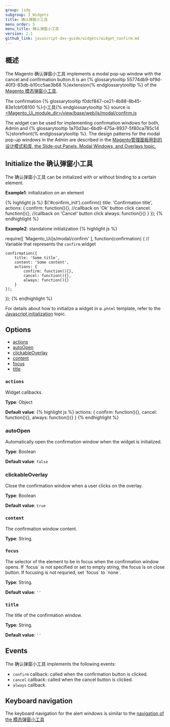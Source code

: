 ```yaml
---
group: jsdg
subgroup: 3_Widgets
title: 确认弹窗小工具
menu_order: 5
menu_title: 确认弹窗小工具
version: 2.1
github_link: javascript-dev-guide/widgets/widget_confirm.md
---
```


<h2>概述</h2>

The Magento 确认弹窗小工具 implements a modal pop-up window with the cancel and confirmation button.It is an {% glossarytooltip 55774db9-bf9d-40f3-83db-b10cc5ae3b68 %}extension{% endglossarytooltip %} of the <a href="{{ page.baseurl }}/javascript-dev-guide/widgets/widget_modal.html">Magento 模态弹窗小工具</a>.

The confirmation {% glossarytooltip f0dcf847-ce21-4b88-8b45-83e1cbf08100 %}小工具{% endglossarytooltip %} source is <a href="{{ site.mage2000url }}app/code/Magento/Ui/view/base/web/js/modal/confirm.js">&lt;Magento_Ui_module_dir&gt;/view/base/web/js/modal/confirm.js</a>

The widget can be used for implementing confirmation windows for both, Admin and {% glossarytooltip 1a70d3ac-6bd9-475a-8937-5f80ca785c14 %}storefront{% endglossarytooltip %}. The design patterns for the modal pop-up windows in the Admin are described in the <a href="{{ page.baseurl }}/pattern-library/containers/slideouts-modals-overlays/slideouts-modals-overalys.html#modals">Magento管理面板用到的设计模式和库, the Slide-out Panels, Modal Windows, and Overlays topic.</a>

<h2 id="confirm_initialize">Initialize the 确认弹窗小工具</h2>

The 确认弹窗小工具 can be initialized with or without binding to a certain element.

**Example1**: initialization on an element

{% highlight js %}
$('#confirm_init').confirm({
    title: 'Confirmation title',
    actions: {
        confirm: function(){}, //callback on 'Ok' button click
        cancel: function(){}, //callback on 'Cancel' button click
        always: function(){}
    }
});
{% endhighlight %}

**Example2**: standalone initialization
{% highlight js %}

require([
    'Magento_Ui/js/modal/confirm'
], function(confirmation) { // Variable that represents the `confirm` widget

    confirmation({
        title: 'Some title',
        content: 'Some content',
        actions: {
            confirm: function(){},
            cancel: function(){},
            always: function(){}
        }
    });

});
{% endhighlight %}


For details about how to initialize a widget in a`.phtml` template, refer to the <a href="{{ page.baseurl }}/javascript-dev-guide/javascript/js_init.html" target="_blank">Javascript initialization</a> topic.

<h2 id="confirm_options">Options</h2>

<ul>
<li><a href="#confirm_actions">actions</a></li>
<li><a href="#confirm_autoopen">autoOpen</a></li>
<li><a href="#confirm_clickableOverlay">clickableOverlay</a></li>
<li><a href="#confirm_content">content</a></li>
<li><a href="#confirm_focus">focus</a></li>
<li><a href="#confirm_title">title</a></li>
</ul>

<h3 id="confirm_actions"><code>actions</code></h3>
Widget callbacks.

**Type**: Object

**Default value**:
{% highlight js %}
actions: {
    confirm: function(){},
    cancel: function(){},
    always: function(){}
}
{% endhighlight %}

<h3 id="confirm_autoopen">autoOpen</h3>
Automatically open the confirmation window when the widget is initialized.

**Type**: Boolean

**Default value**: `false`

<h3 id="confirm_clickableOverlay">clickableOverlay</h3>
Close the confirmation window when a user clicks on the overlay.

**Type**: Boolean

**Default value**: `true`


<h3 id="confirm_content"><code>content</code></h3>

The confirmation window content.

**Type**: String.

<h3 id="confirm_focus"><code>focus</code></h3>
The selector of the element to be in focus when the confirmation window opens.
If `focus` is not specified or set to empty string, the focus is on close button. If focusing is not requried, set `focus` to `none`.

**Type**: String.

**Default value**: `''`

<h3 id="confirm_title"><code>title</code></h3>
The title of the confirmation window.


**Type**: String.

**Default value**: `''`


<h2 id="confirm_events">Events</h2>

The 确认弹窗小工具 implements the following events:

- `confirm` callback: called when the confirmation button is clicked.
- `cancel` callback: called when the cancel button is clicked.
- `always` callback.

<h2 id="confirm_key_navigation">Keyboard navigation</h2>
The keyboard navigation for the alert windows is similar to the <a href="{{ page.baseurl }}/javascript-dev-guide/widgets/widget_modal.html#key_navigation">navigation of the 模态弹窗小工具</a>
